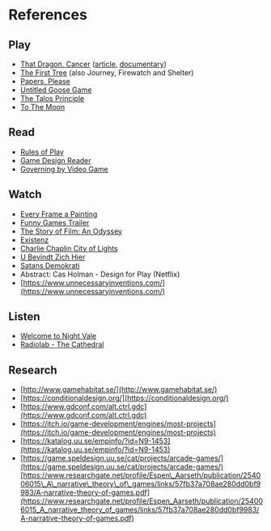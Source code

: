 # References

## Play

* [That Dragon, Cancer](http://www.thatdragoncancer.com/) \([article](https://www.wired.com/2016/01/that-dragon-cancer/), [documentary](http://www.thankyouforplayingfilm.com/)\)
* [The First Tree](https://store.steampowered.com/app/555150/The_First_Tree/) \(also Journey, Firewatch and Shelter\)
* [Papers, Please](https://papersplea.se/)
* [Untitled Goose Game](https://goose.game/)
* [The Talos Principle](https://store.steampowered.com/app/257510/The_Talos_Principle/)
* [To The Moon](https://store.steampowered.com/app/206440/To_the_Moon/)

## Read

* [Rules of Play](https://en.wikipedia.org/wiki/Rules_of_Play)
* [Game Design Reader](https://www.adlibris.com/se/e-bok/game-design-reader-9780262303170)
* [Governing by Video Game](https://onezero.medium.com/governing-by-video-game-b8c7a82fdfbd)

## Watch

* [Every Frame a Painting](https://www.youtube.com/user/everyframeapainting)
* [Funny Games Trailer](https://www.youtube.com/watch?v=_3o49aoh8t8&t=41s)
* [The Story of Film: An Odyssey](https://www.imdb.com/title/tt2044056/)
* [Existenz](https://youtu.be/IEuykd38iNE)
* [Charlie Chaplin City of Lights](https://www.youtube.com/watch?v=TkF1we_DeCQ)
* [U Bevindt Zich Hier](https://vimeo.com/62416902)
* [Satans Demokrati](https://www.youtube.com/watch?v=U49Gm0K-dds)
* Abstract: Cas Holman - Design for Play \(Netflix\)
* [https://www.unnecessaryinventions.com/](https://www.unnecessaryinventions.com/)

## Listen

* [Welcome to Night Vale](https://podcasts.apple.com/us/podcast/welcome-to-night-vale/id536258179?mt=2)
* [Radiolab - The Cathedral](https://www.wnycstudios.org/podcasts/radiolab/articles/cathedral)

## Research

* [http://www.gamehabitat.se/](http://www.gamehabitat.se/)
* [https://conditionaldesign.org/](https://conditionaldesign.org/)
* [https://www.gdconf.com/alt.ctrl.gdc](https://www.gdconf.com/alt.ctrl.gdc)
* [https://itch.io/game-development/engines/most-projects](https://itch.io/game-development/engines/most-projects)
* [https://katalog.uu.se/empinfo/?id=N9-1453](https://katalog.uu.se/empinfo/?id=N9-1453)
* [https://game.speldesign.uu.se/cat/projects/arcade-games/](https://game.speldesign.uu.se/cat/projects/arcade-games/)[https://www.researchgate.net/profile/Espen\_Aarseth/publication/254006015\_A\_narrative\_theory\_of\_games/links/57fb37a708ae280dd0bf9983/A-narrative-theory-of-games.pdf](https://www.researchgate.net/profile/Espen_Aarseth/publication/254006015_A_narrative_theory_of_games/links/57fb37a708ae280dd0bf9983/A-narrative-theory-of-games.pdf)


